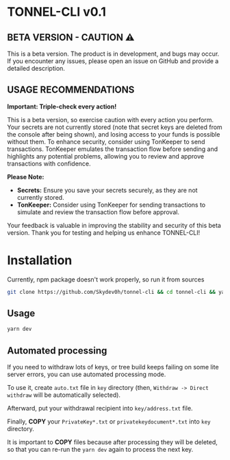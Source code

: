 # TONNEL-CLI v0.1

## **BETA VERSION - CAUTION ⚠️**

This is a beta version. The product is in development, and bugs may occur. If you encounter any issues, please open an issue on GitHub and provide a detailed description.

## USAGE RECOMMENDATIONS

**Important: Triple-check every action!**

This is a beta version, so exercise caution with every action you perform. Your secrets are not currently stored (note that secret keys are deleted from the console after being shown), and losing access to your funds is possible without them. To enhance security, consider using TonKeeper to send transactions.
TonKeeper emulates the transaction flow before sending and highlights any potential problems, allowing you to review and approve transactions with confidence.

**Please Note:**

- **Secrets:** Ensure you save your secrets securely, as they are not currently stored.
- **TonKeeper:** Consider using TonKeeper for sending transactions to simulate and review the transaction flow before approval.

Your feedback is valuable in improving the stability and security of this beta version. Thank you for testing and helping us enhance TONNEL-CLI!

# Installation

Currently, npm package doesn't work properly, so run it from sources

```bash
git clone https://github.com/Skydev0h/tonnel-cli && cd tonnel-cli && yarn install
```

## Usage

```bash
yarn dev
```

## Automated processing

If you need to withdraw lots of keys, or tree build keeps failing on some lite server errors, you can use automated processing mode.

To use it, create `auto.txt` file in `key` directory (then, `Withdraw -> Direct withdraw` will be automatically selected).

Afterward, put your withdrawal recipient into `key/address.txt` file.

Finally, **COPY** your `PrivateKey*.txt` or `privatekeydocument*.txt` into `key` directory.

It is important to **COPY** files because after processing they will be deleted, so that you can re-run the `yarn dev` again to process the next key.

